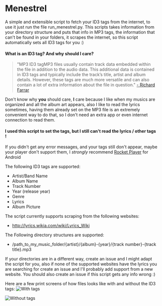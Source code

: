 # Menestrel
A simple and extensible script to fetch your ID3 tags from the internet, to use it just run the file run_menestrel.py.
This scripts takes information from your directory structure and puts that info in MP3 tags, the information that can't be found in your folders, it scrapes the internet, so this script automatically sets all ID3 tags for you :)


#### What is an ID3 tag? And why should I care?
> "MP3 ID3 tagMP3 files usually contain track data embedded within the file in addition to the audio data. This additional data is contained in ID3 tags and typically include the track’s title, artist and album details. However, these tags are much more versatile and can also contain a lot of extra information about the file in question." [- Richard Farrar](http://www.richardfarrar.com/what-are-id3-tags-in-mp3-files/)

Don't know why **you** should care, **I** care because I like when my musics are organized and all the album art appears, also I like to read the lyrics sometimes, having them already set on the MP3 file is an extremely convenient way to do that, so I don't need an extra app or even internet connection to read them.


#### I used this script to set the tags, but I still can't read the lyrics / other tags !
If you didn't get any error messages, and your tags still don't appear, maybe your player don't support them, I *strongly* recommend [Rocket Player](https://play.google.com/store/apps/details?id=com.jrtstudio.AnotherMusicPlayer) for Android

The following ID3 tags are supported:
* Artist/Band Name
* Album Name
* Track Number
* Year (release year)
* Genre
* Lyrics
* Album Picture

The script currently supports scraping from the following websites:
* http://lyrics.wikia.com/wiki/Lyrics_Wiki

The Following directory structures are supported:
* /path_to_my_music_folder/{artist}/{album}-{year}/{track number}-{track title}.mp3

If your directories are in a different way, create an issue and I might adapt the script for you, also if none of the supported websites have the lyrics you are searching for create an issue and I'll probably add support from a new website. You should also create an issue if this script gets any info wrong :)


Here are a few print screens of how files looks like with and without the ID3 tags:
![With tags](https://i.imgur.com/QmOJwR0.jpg)

![Without tags](https://i.imgur.com/xgfyGIo.png)
